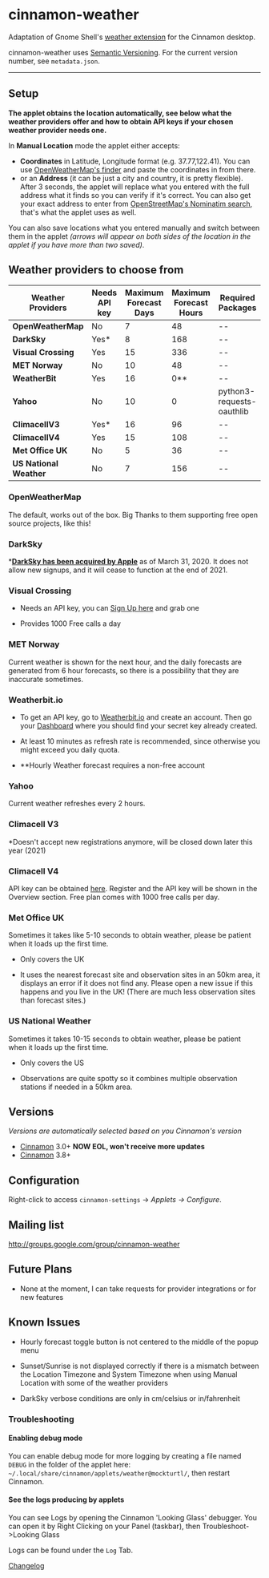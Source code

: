# cinnamon-weather

Adaptation of Gnome Shell's [weather extension](https://github.com/simon04/gnome-shell-extension-weather) for the Cinnamon desktop.

cinnamon-weather uses [Semantic Versioning](http://semver.org/).  For the current version number, see `metadata.json`.  

----

## Setup

**The applet obtains the location automatically, see below what the weather providers offer and how to obtain API keys if your chosen weather provider needs one.**

In **Manual Location** mode the applet either accepts:

* **Coordinates** in Latitude, Longitude format (e.g. 37.77,122.41). You can use [OpenWeatherMap's finder](https://openweathermap.org/find) and paste the coordinates in from there.
* or an **Address** (it can be just a city and country, it is pretty flexible). After 3 seconds, the applet will replace what you entered with the full address what it finds so you can verify if it's correct. You can also get your exact address to enter from [OpenStreetMap's Nominatim search](https://nominatim.openstreetmap.org/), that's what the applet uses as well.

You can also save locations what you entered manually and switch between them in the applet *(arrows will appear on both sides of the location in the applet if you have more than two saved)*. 

## Weather providers to choose from

| Weather Providers       | Needs API key | **Maximum Forecast Days** | **Maximum Forecast Hours** | Required Packages         |
| ----------------------- | ------------- | ------------------------- | -------------------------- | ------------------------- |
| **OpenWeatherMap**      | No            | 7                         | 48                         | --                        |
| **DarkSky**             | Yes*          | 8                         | 168                        | --                        |
| **Visual Crossing**     | Yes           | 15                        | 336                        | --                        |
| **MET Norway**          | No            | 10                        | 48                         | --                        |
| **WeatherBit**          | Yes           | 16                        | 0**                        | --                        |
| **Yahoo**               | No            | 10                        | 0                          | python3-requests-oauthlib |
| **ClimacellV3**         | Yes*          | 16                        | 96                         | --                        |
| **ClimacellV4**         | Yes           | 15                        | 108                        | --                        |
| **Met Office UK**       | No            | 5                         | 36                         | --                        |
| **US National Weather** | No            | 7                         | 156                        | --                        |

### OpenWeatherMap

The default, works out of the box. Big Thanks to them supporting free open source projects, like this!

### DarkSky

***[DarkSky has been acquired by Apple](https://blog.darksky.net/dark-sky-has-a-new-home/)** as of March 31, 2020. It does not allow new signups, and it will cease to function at the end of 2021.

### Visual Crossing

* Needs an API key, you can [Sign Up here](https://www.visualcrossing.com/weather/weather-data-services#/signup) and grab one

* Provides 1000 Free calls a day

### MET Norway

Current weather is shown for the next hour, and the daily forecasts are generated from 6 hour forecasts, so there is a possibility that they  are inaccurate sometimes.

### Weatherbit.io

* To get an API key, go to [Weatherbit.io](https://www.weatherbit.io/account/create) and create an account. Then go your [Dashboard](https://www.weatherbit.io/account/dashboard) where you should find your secret key already created.

* At least 10 minutes as refresh rate is recommended, since otherwise you might exceed you daily quota.

* **Hourly Weather forecast requires a non-free account

### Yahoo

Current weather refreshes every 2 hours.

### Climacell V3

*Doesn't accept new registrations anymore, will be closed down later this year (2021)

### Climacell V4

API key can be obtained [here](https://app.climacell.co/signup?planid=5fa4047f4acee993fbd7399d&vid=153ef940-c389-41d4-847e-d83d632059d0). Register and the API key will be shown in the Overview section. Free plan comes with 1000 free calls per day.

### Met Office UK

Sometimes it takes like 5-10 seconds to obtain weather, please be patient when it loads up the first time.

* Only covers the UK

* It uses the nearest forecast site and observation sites in an 50km area, it displays an error if it does not find any. Please open a new issue if this happens and you live in the UK! (There are much less observation sites than forecast sites.)

### US National Weather

Sometimes it takes 10-15 seconds to obtain weather, please be patient when it loads up the first time.

* Only covers the US

* Observations are quite spotty so it combines multiple observation stations if needed in a 50km area.

## Versions

*Versions are automatically selected based on you Cinnamon's version*

* [Cinnamon](https://github.com/linuxmint/Cinnamon) 3.0+ **NOW EOL, won't receive more updates**
* [Cinnamon](https://github.com/linuxmint/Cinnamon) 3.8+

## Configuration

Right-click to access `cinnamon-settings` -> _Applets -> Configure_.

## Mailing list

http://groups.google.com/group/cinnamon-weather

## Future Plans

* None at the moment, I can take requests for provider integrations or for new features

## Known Issues

* Hourly forecast toggle button is not centered to the middle of the popup menu

* Sunset/Sunrise is not displayed correctly if there is a mismatch between the Location Timezone and System Timezone when using Manual Location with some of the weather providers

* DarkSky verbose conditions are only in cm/celsius or in/fahrenheit

### Troubleshooting

#### Enabling debug mode

You can enable debug mode for more logging by creating a file named ```DEBUG``` in the folder of the applet here: ```~/.local/share/cinnamon/applets/weather@mockturtl/```, then restart Cinnamon.

#### See the logs producing by applets

You can see Logs by opening the Cinnamon 'Looking Glass' debugger. You can open it by Right Clicking on your Panel (taskbar), then Troubleshoot->Looking Glass

Logs can be found under the ```Log``` Tab.

[Changelog](https://github.com/linuxmint/cinnamon-spices-applets/blob/master/weather%40mockturtl/CHANGELOG.md)
